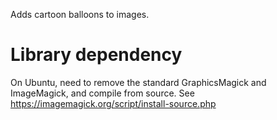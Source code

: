 Adds cartoon balloons to images.


# Library dependency

On Ubuntu, need to remove the standard GraphicsMagick and ImageMagick, and compile from source. See https://imagemagick.org/script/install-source.php